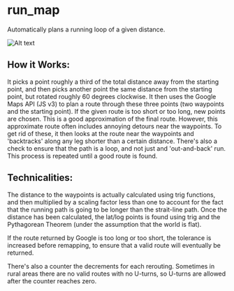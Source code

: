 run_map
=======

Automatically plans a running loop of a given distance.

![Alt text](/path/to/img.jpg "Screenshot")

How it Works:
---------
It picks a point roughly a third of the total distance away from the starting point, and then picks another point the same distance from the starting point, but rotated roughly 60 degrees clockwise.  It then uses the Google Maps API (JS v3) to plan a route through these three points (two waypoints and the starting point).  If the given route is too short or too long, new points are chosen.  This is a good approximation of the final route.  However, this approximate route often includes annoying detours near the waypoints.  To get rid of these, it then looks at the route near the waypoints and 'backtracks' along any leg shorter than a certain distance.  There's also a check to ensure that the path is a loop, and not just and 'out-and-back' run.  This process is repeated until a good route is found.

Technicalities:
---------
The distance to the waypoints is actually calculated using trig functions, and then multiplied by a scaling factor less than one to account for the fact that the running path is going to be longer than the strait-line path.  Once the distance has been calculated, the lat/log points is found using trig and the Pythagorean Theorem (under the assumption that the world is flat).

If the route returned by Google is too long or too short, the tolerance is increased before remapping, to ensure that a valid route will eventually be returned.

There's also a counter the decrements for each rerouting.  Sometimes in rural areas there are no valid routes with no U-turns, so U-turns are allowed after the counter reaches zero.
